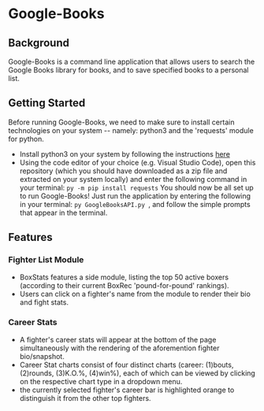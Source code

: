 # Google-Books

## Background
Google-Books is a command line application that allows users to search the Google Books library for books, and to save specified books to a personal list.

## Getting Started
Before running Google-Books, we need to make sure to install certain technologies on your system -- namely: python3 and the 'requests' module for python.
- Install python3 on your system by following the instructions [here](https://realpython.com/installing-python)
- Using the code editor of your choice (e.g. Visual Studio Code), open this repository (which you should have downloaded as a zip file and extracted on your system locally) and enter the following command in your terminal: ``` py -m pip install requests ```
You should now be all set up to run Google-Books! Just run the application by entering the following in your terminal: ``` py GoogleBooksAPI.py  ```, and follow the simple prompts that appear in the terminal.

## Features

### Fighter List Module
- BoxStats features a side module, listing the top 50 active boxers (according to their current BoxRec 'pound-for-pound' rankings).
- Users can click on a fighter's name from the module to render their bio and fight stats. 

### Career Stats
- A fighter's career stats will appear at the bottom of the page simultaneously with the rendering of the aforemention fighter bio/snapshot.
- Career Stat charts consist of four distinct charts (career: (1)bouts, (2)rounds, (3)K.O.%, (4)win%), each of which can be viewed by clicking on the respective chart type in a dropdown menu.
- the currently selected fighter's career bar is highlighted orange to distinguish it from the other top fighters.
